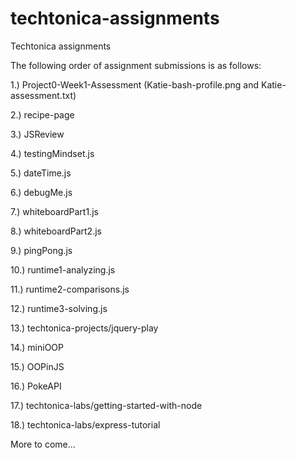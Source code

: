 # techtonica-assignments
Techtonica assignments

The following order of assignment submissions is as follows: 

1.) Project0-Week1-Assessment (Katie-bash-profile.png and Katie-assessment.txt)

2.) recipe-page 

3.) JSReview 

4.) testingMindset.js 

5.) dateTime.js

6.) debugMe.js

7.) whiteboardPart1.js

8.) whiteboardPart2.js

9.) pingPong.js

10.) runtime1-analyzing.js

11.) runtime2-comparisons.js

12.) runtime3-solving.js

13.) techtonica-projects/jquery-play 

14.) miniOOP

15.) OOPinJS

16.) PokeAPI

17.) techtonica-labs/getting-started-with-node

18.) techtonica-labs/express-tutorial

More to come...
